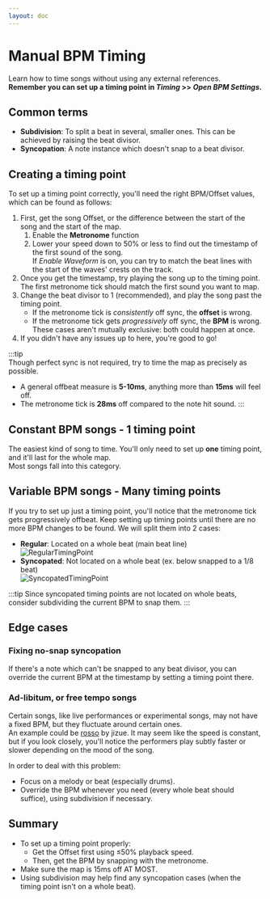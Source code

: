 ```yaml
---
layout: doc
---
```


# Manual BPM Timing
Learn how to time songs without using any external references.   
**Remember you can set up a timing point in _Timing_ >> _Open BPM Settings_.**

## Common terms
- **Subdivision**: To split a beat in several, smaller ones. This can be achieved by raising the beat divisor.
- **Syncopation**: A note instance which doesn't snap to a beat divisor.

## Creating a timing point
To set up a timing point correctly, you'll need the right BPM/Offset values, which can be found as follows:
1. First, get the song Offset, or the difference between the start of the song and the start of the map.
   1. Enable the **Metronome** function
   2. Lower your speed down to 50% or less to find out the timestamp of the first sound of the song.  
   If _Enable Waveform_ is on, you can try to match the beat lines with the start of the waves' crests on the track.
2. Once you get the timestamp, try playing the song up to the timing point.
The first metronome tick should match the first sound you want to map.
3. Change the beat divisor to 1 (recommended), and play the song past the timing point. 
   - If the metronome tick is _consistently_ off sync, the **offset** is wrong.
   - If the metronome tick gets _progressively_ off sync, the **BPM** is wrong.  
     These cases aren't mutually exclusive: both could happen at once.
4. If you didn't have any issues up to here, you're good to go!

:::tip  
Though perfect sync is not required, try to time the map as precisely as possible.
- A general offbeat measure is **5-10ms**, anything more than **15ms** will feel off.
- The metronome tick is **28ms** off compared to the note hit sound.
:::

## Constant BPM songs - 1 timing point
The easiest kind of song to time. You'll only need to set up **one** timing point, and it'll last for the whole map.  
Most songs fall into this category.

## Variable BPM songs - Many timing points
If you try to set up just a timing point, you'll notice that the metronome tick gets progressively offbeat. 
Keep setting up timing points until there are no more BPM changes to be found.
We will split them into 2 cases:
- **Regular**: Located on a whole beat (main beat line)   
![RegularTimingPoint](/src/map/regularTimingPoint.jpg)
- **Syncopated**: Not located on a whole beat (ex. below snapped to a 1/8 beat)  
![SyncopatedTimingPoint](/src/map/syncopatedTimingPoint.jpg)

:::tip
Since syncopated timing points are not located on whole beats, consider subdividing the current BPM to snap them.
:::

## Edge cases

### Fixing no-snap syncopation
If there's a note which can't be snapped to any beat divisor,
you can override the current BPM at the timestamp by setting a timing point there.

### Ad-libitum, or free tempo songs
Certain songs, like live performances or experimental songs, may not have a fixed BPM, 
but they fluctuate around certain ones.  
An example could be [rosso](https://www.youtube.com/watch?v=cIBXD0mVNIk) by jizue. 
It may seem like the speed is constant, but if you look closely, 
you'll notice the performers play subtly faster or slower depending on the mood of the song.

In order to deal with this problem:
- Focus on a melody or beat (especially drums).
- Override the BPM whenever you need (every whole beat should suffice), using subdivision if necessary.

## Summary
- To set up a timing point properly:
  - Get the Offset first using ≤50% playback speed.
  - Then, get the BPM by snapping with the metronome.
- Make sure the map is 15ms off AT MOST.
- Using subdivision may help find any syncopation cases (when the timing point isn't on a whole beat).
